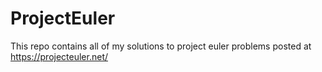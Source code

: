 # ProjectEuler
This repo contains all of my solutions to project euler problems posted at https://projecteuler.net/
